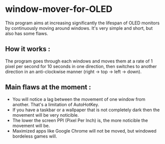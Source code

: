 # window-mover-for-OLED

This program aims at increasing significantly the lifespan of OLED monitors by continuously moving around windows. It's very simple and short, but also has some flaws.

## How it works :
  The program goes through each windows and moves them at a rate of 1 pixel per second for 10 seconds in one direction, then switches to another direction in an anti-clockwise manner (right -> top -> left -> down).


## Main flaws at the moment :
- You will notice a lag between the movement of one window from another. That's a limitation of AutoHotKey.
- If you have a taskbar or a wallpaper that is not completely dark then the movement will be very noticible.
- The lower the screen PPI (Pixel Per Inch) is, the more noticible the movement will be.
- Maximized apps like Google Chrome will not be moved, but windowed bordeless games will.
